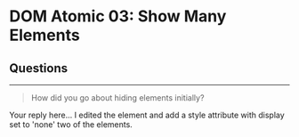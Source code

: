 # DOM Atomic 03: Show Many Elements

## Questions

---

> How did you go about hiding elements initially?

Your reply here... I edited the element and add a style attribute with display set to 'none' two of the elements.